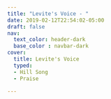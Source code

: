 ```yaml
---
title: "Levite's Voice - "
date: 2019-02-12T22:54:02-05:00
draft: false
nav:
  text_color: header-dark
  base_color : navbar-dark
cover:
  title: Levite's Voice
  typed:
  - Hill Song
  - Praise

---
```

